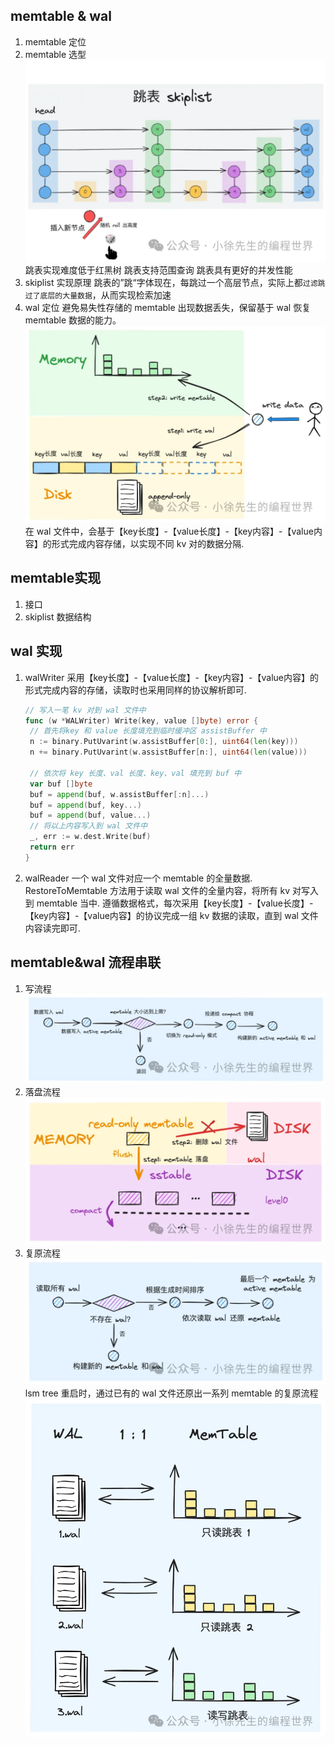 ## memtable & wal

1. memtable 定位
2. memtable 选型
   ![alt text](image-8.png)
   跳表实现难度低于红黑树
   跳表支持范围查询
   跳表具有更好的并发性能
3. skiplist 实现原理
   跳表的”跳“字体现在，每跳过一个高层节点，实际上都`过滤跳过了底层的大量数据`，从而实现检索加速
4. wal 定位
   避免易失性存储的 memtable 出现数据丢失，保留基于 wal 恢复 memtable 数据的能力。
   ![alt text](image-9.png)
   在 wal 文件中，会基于【key长度】-【value长度】-【key内容】-【value内容】的形式完成内容存储，以实现不同 kv 对的数据分隔.

## memtable实现

1. 接口
2. skiplist 数据结构

## wal 实现

1. walWriter
   采用【key长度】-【value长度】-【key内容】-【value内容】的形式完成内容的存储，读取时也采用同样的协议解析即可.

   ```go
   // 写入一笔 kv 对到 wal 文件中
   func (w *WALWriter) Write(key, value []byte) error {
   	// 首先将key 和 value 长度填充到临时缓冲区 assistBuffer 中
   	n := binary.PutUvarint(w.assistBuffer[0:], uint64(len(key)))
   	n += binary.PutUvarint(w.assistBuffer[n:], uint64(len(value)))

   	// 依次将 key 长度、val 长度、key、val 填充到 buf 中
   	var buf []byte
   	buf = append(buf, w.assistBuffer[:n]...)
   	buf = append(buf, key...)
   	buf = append(buf, value...)
   	// 将以上内容写入到 wal 文件中
   	_, err := w.dest.Write(buf)
   	return err
   }
   ```

2. walReader
   一个 wal 文件对应一个 memtable 的全量数据.
   RestoreToMemtable 方法用于读取 wal 文件的全量内容，将所有 kv 对写入到 memtable 当中.
   遵循数据格式，每次采用【key长度】-【value长度】-【key内容】-【value内容】的协议完成一组 kv 数据的读取，直到 wal 文件内容读完即可.

## memtable&wal 流程串联

1. 写流程
   ![alt text](image-10.png)
2. 落盘流程
   ![alt text](image-11.png)
3. 复原流程
   ![alt text](image-12.png)
   lsm tree 重启时，通过已有的 wal 文件还原出一系列 memtable 的复原流程
   ![alt text](image-13.png)
